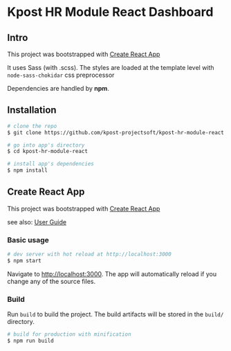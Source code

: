 # Kpost HR Module React Dashboard


## Intro 
This project was bootstrapped with [Create React App](https://github.com/facebook/create-react-app)

It uses Sass (with .scss). The styles are loaded at the template level with `node-sass-chokidar` css preprocessor

Dependencies are handled by **npm**.

## Installation

``` bash
# clone the repo
$ git clone https://github.com/kpost-projectsoft/kpost-hr-module-react.git kpost-hr-module-react

# go into app's directory
$ cd kpost-hr-module-react

# install app's dependencies
$ npm install
```

## Create React App
This project was bootstrapped with [Create React App](https://github.com/facebook/create-react-app)

see also:
[User Guide](CRA.md)

### Basic usage

``` bash
# dev server with hot reload at http://localhost:3000
$ npm start
```

Navigate to [http://localhost:3000](http://localhost:3000). The app will automatically reload if you change any of the source files.

### Build

Run `build` to build the project. The build artifacts will be stored in the `build/` directory.

```bash
# build for production with minification
$ npm run build
```
